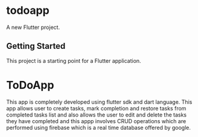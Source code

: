 # todoapp

A new Flutter project.

## Getting Started

This project is a starting point for a Flutter application.

# ToDoApp

This app is completely developed using flutter sdk and dart language. This app allows user to create tasks, mark completion and restore tasks from completed tasks list and also allows the user to edit and delete the tasks they have completed and this appp involves CRUD operations which are performed using firebase which is a real time database offered by google.
